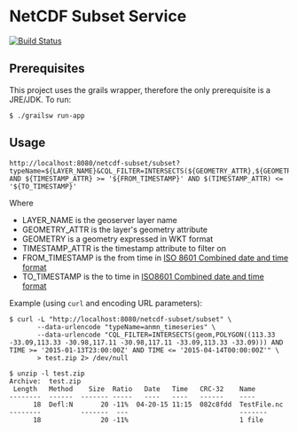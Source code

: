 # NetCDF Subset Service

[![Build Status](https://travis-ci.org/aodn/netcdf-subset-service.png?branch=master)](https://travis-ci.org/aodn/netcdf-subset-service)


## Prerequisites

This project uses the grails wrapper, therefore the only prerequisite is a JRE/JDK.  To run:

```
$ ./grailsw run-app
```

## Usage

```
http://localhost:8080/netcdf-subset/subset?typeName=${LAYER_NAME}&CQL_FILTER=INTERSECTS(${GEOMETRY_ATTR},${GEOMETRY_LIT}) AND ${TIMESTAMP_ATTR} >= '${FROM_TIMESTAMP}' AND $(TIMESTAMP_ATTR) <= '${TO_TIMESTAMP}'
```

Where

 * LAYER_NAME is the geoserver layer name
 * GEOMETRY_ATTR is the layer's geometry attribute
 * GEOMETRY is a geometry expressed in WKT format
 * TIMESTAMP_ATTR is the timestamp attribute to filter on
 * FROM_TIMESTAMP is the from time in [ISO 8601 Combined date and time format][1]
 * TO_TIMESTAMP is the to time in [ISO8601 Combined date and time format][1]

Example (using `curl` and encoding URL parameters):

```
$ curl -L "http://localhost:8080/netcdf-subset/subset" \
       --data-urlencode "typeName=anmn_timeseries" \
       --data-urlencode "CQL_FILTER=INTERSECTS(geom,POLYGON((113.33 -33.09,113.33 -30.98,117.11 -30.98,117.11 -33.09,113.33 -33.09))) AND TIME >= '2015-01-13T23:00:00Z' AND TIME <= '2015-04-14T00:00:00Z'" \
       > test.zip 2> /dev/null

$ unzip -l test.zip 
Archive:  test.zip
 Length   Method    Size  Ratio   Date   Time   CRC-32    Name
--------  ------  ------- -----   ----   ----   ------    ----
      18  Defl:N       20 -11%  04-20-15 11:15  082c8fdd  TestFile.nc
--------          -------  ---                            -------
      18               20 -11%                            1 file
```

[1]: http://en.wikipedia.org/wiki/ISO_8601#Combined_date_and_time_representations
